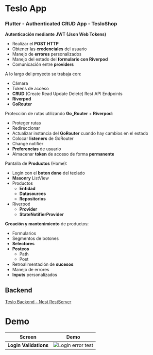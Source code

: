# Teslo App
### Flutter - Authenticated CRUD App - TesloShop

**Autenticación mediante JWT (Json Web Tokens)**
- Realizar el **POST** **HTTP**
- Obtener las **credenciales** del usuario
- Manejo de **errores** personalizados
- Manejo del estado del **formulario con Riverpod**
- Comunicación entre **providers**

A lo largo del proyecto se trabaja con:

- Cámara
- Tokens de acceso
- **CRUD** (Create Read Update Delete) Rest API Endpoints
- **Riverpod**
- **GoRouter**

Protección de rutas utilizando **Go_Router** + **Riverpod**:

- Proteger rutas
- Redireccionar
- Actualizar instancia del **GoRouter** cuando hay cambios en el estado
- Colocar **listeners** de GoRouter
- Change notifier
- **Preferencias** de usuario
- Almacenar **token** de acceso de forma **permanente**

Pantalla de **Productos** (Home):

- Login con el **boton done** del teclado
- **Masonry** ListView
- Productos
  - **Entidad**
  - **Datasources**
  - **Repositorios**
- Riverpod
  - **Provider**
  - **StateNotifierProvider**

**Creación y mantenimiento** de productos:
- Formularios
- Segmentos de botones
- **Selectores**
- **Posteos**
  - Path
  - Post
- Retroalimentación de **sucesos**
- Manejo de errores
- **Inputs** personalizados

## Backend

[Teslo Backend - Nest RestServer](https://github.com/manuelsalinas-mx/Flutter-Projects/tree/main/teslo-shop-backend)

# Demo

| Screen            | Demo                                                              |
| ----------------- | ------------------------------------------------------------------ |
| **Login Validations** | ![Login error test](https://github.com/manuelsalinas-mx/Flutter-Projects/assets/110424672/b81b984c-5b23-496a-af19-8a6b2a5adef8) |
